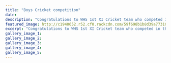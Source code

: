```yaml
---
title: "Boys Cricket competition"
date: 
description: "Congratulations to WHS 1st XI Cricket team who competed in the Whanganui Secondary School Cup T20 competition on Wednesday..."
featured_image: http://c1940652.r52.cf0.rackcdn.com/59f698b1b8d39a7731000485/st-XI-cricket-T20-comp.jpg
excerpt: "Congratulations to WHS 1st XI Cricket team who competed in the Whanganui Secondary School Cup T20 competition on Wednesday."
gallery_image_1: 
gallery_image_2: 
gallery_image_3: 
gallery_image_4: 
gallery_image_5: 
---
```

